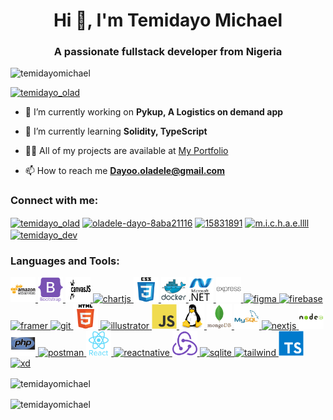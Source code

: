 <h1 align="center">Hi 👋, I'm Temidayo Michael</h1>
<h3 align="center">A passionate fullstack developer from Nigeria</h3>

<p align="left"> <img src="https://komarev.com/ghpvc/?username=temidayomichael&label=Profile%20views&color=0e75b6&style=flat" alt="temidayomichael" /> </p>

<p align="left"> <a href="https://twitter.com/temidayo_olad" target="blank"><img src="https://img.shields.io/twitter/follow/temidayo_olad?logo=twitter&style=for-the-badge" alt="temidayo_olad" /></a> </p>

- 🔭 I’m currently working on **Pykup, A Logistics on demand app**

- 🌱 I’m currently learning **Solidity, TypeScript**

- 👨‍💻 All of my projects are available at [My Portfolio](https://temidayomichael.vercel.app/)

- 📫 How to reach me **Dayoo.oladele@gmail.com**

<h3 align="left">Connect with me:</h3>
<p align="left">
<a href="https://twitter.com/temidayo_olad" target="blank"><img align="center" src="https://th.bing.com/th/id/R.dd545d3fed0a123fea51bc8663218027?rik=O1GVBiLoboAcIw&pid=ImgRaw" alt="temidayo_olad" height="30" width="40" /></a>
<a href="https://linkedin.com/in/oladele-dayo-8aba21116" target="blank"><img align="center" src="https://th.bing.com/th/id/R.30c453b7f5fbdb09ea0cb42a5dc7a6e5?rik=6ziNIDi%2fe6vK5A&pid=ImgRaw" alt="oladele-dayo-8aba21116" height="30" width="40" /></a>
<a href="https://stackoverflow.com/users/15831891" target="blank"><img align="center" src="https://th.bing.com/th/id/R.e689a87d1172e11b259b5bf06b6fdaaf?rik=CuwmA6qhbDYluA&pid=ImgRaw" alt="15831891" height="30" width="40" /></a>
<a href="https://instagram.com/m.i.c.h.a.e.llll" target="blank"><img align="center" src="https://th.bing.com/th/id/R.3dd7498561e1955b8403ea857dda0c9b?rik=oKHHRmLKGTUAXA&pid=ImgRaw" alt="m.i.c.h.a.e.llll" height="30" width="40" /></a>
<a href="https://dribbble.com/temidayo_dev" target="blank"><img align="center" src="https://th.bing.com/th/id/R.93810770007bcf20b3800e07f0a059ef?rik=JDmELkBTPrH35Q&pid=ImgRaw" alt="temidayo_dev" height="30" width="40" /></a>
</p>

<h3 align="left">Languages and Tools:</h3>
<p align="left"> <a href="https://aws.amazon.com" target="_blank"> <img src="https://raw.githubusercontent.com/devicons/devicon/master/icons/amazonwebservices/amazonwebservices-original-wordmark.svg" alt="aws" width="40" height="40"/> </a> <a href="https://getbootstrap.com" target="_blank"> <img src="https://raw.githubusercontent.com/devicons/devicon/master/icons/bootstrap/bootstrap-plain-wordmark.svg" alt="bootstrap" width="40" height="40"/> </a> <a href="https://canvasjs.com" target="_blank"> <img src="https://raw.githubusercontent.com/Hardik0307/Hardik0307/master/assets/canvasjs-charts.svg" alt="canvasjs" width="40" height="40"/> </a> <a href="https://www.chartjs.org" target="_blank"> <img src="https://www.chartjs.org/media/logo-title.svg" alt="chartjs" width="40" height="40"/> </a> <a href="https://www.w3schools.com/css/" target="_blank"> <img src="https://raw.githubusercontent.com/devicons/devicon/master/icons/css3/css3-original-wordmark.svg" alt="css3" width="40" height="40"/> </a> <a href="https://www.docker.com/" target="_blank"> <img src="https://raw.githubusercontent.com/devicons/devicon/master/icons/docker/docker-original-wordmark.svg" alt="docker" width="40" height="40"/> </a> <a href="https://dotnet.microsoft.com/" target="_blank"> <img src="https://raw.githubusercontent.com/devicons/devicon/master/icons/dot-net/dot-net-original-wordmark.svg" alt="dotnet" width="40" height="40"/> </a> <a href="https://expressjs.com" target="_blank"> <img src="https://raw.githubusercontent.com/devicons/devicon/master/icons/express/express-original-wordmark.svg" alt="express" width="40" height="40"/> </a> <a href="https://www.figma.com/" target="_blank"> <img src="https://www.vectorlogo.zone/logos/figma/figma-icon.svg" alt="figma" width="40" height="40"/> </a> <a href="https://firebase.google.com/" target="_blank"> <img src="https://www.vectorlogo.zone/logos/firebase/firebase-icon.svg" alt="firebase" width="40" height="40"/> </a> <a href="https://www.framer.com/" target="_blank"> <img src="https://www.vectorlogo.zone/logos/framer/framer-icon.svg" alt="framer" width="40" height="40"/> </a> <a href="https://git-scm.com/" target="_blank"> <img src="https://www.vectorlogo.zone/logos/git-scm/git-scm-icon.svg" alt="git" width="40" height="40"/> </a> <a href="https://www.w3.org/html/" target="_blank"> <img src="https://raw.githubusercontent.com/devicons/devicon/master/icons/html5/html5-original-wordmark.svg" alt="html5" width="40" height="40"/> </a> <a href="https://www.adobe.com/in/products/illustrator.html" target="_blank"> <img src="https://www.vectorlogo.zone/logos/adobe_illustrator/adobe_illustrator-icon.svg" alt="illustrator" width="40" height="40"/> </a> <a href="https://developer.mozilla.org/en-US/docs/Web/JavaScript" target="_blank"> <img src="https://raw.githubusercontent.com/devicons/devicon/master/icons/javascript/javascript-original.svg" alt="javascript" width="40" height="40"/> </a> <a href="https://www.linux.org/" target="_blank"> <img src="https://raw.githubusercontent.com/devicons/devicon/master/icons/linux/linux-original.svg" alt="linux" width="40" height="40"/> </a> <a href="https://www.mongodb.com/" target="_blank"> <img src="https://raw.githubusercontent.com/devicons/devicon/master/icons/mongodb/mongodb-original-wordmark.svg" alt="mongodb" width="40" height="40"/> </a> <a href="https://www.mysql.com/" target="_blank"> <img src="https://raw.githubusercontent.com/devicons/devicon/master/icons/mysql/mysql-original-wordmark.svg" alt="mysql" width="40" height="40"/> </a> <a href="https://nextjs.org/" target="_blank"> <img src="https://cdn.worldvectorlogo.com/logos/nextjs-3.svg" alt="nextjs" width="40" height="40"/> </a> <a href="https://nodejs.org" target="_blank"> <img src="https://raw.githubusercontent.com/devicons/devicon/master/icons/nodejs/nodejs-original-wordmark.svg" alt="nodejs" width="40" height="40"/> </a> <a href="https://www.php.net" target="_blank"> <img src="https://raw.githubusercontent.com/devicons/devicon/master/icons/php/php-original.svg" alt="php" width="40" height="40"/> </a> <a href="https://postman.com" target="_blank"> <img src="https://www.vectorlogo.zone/logos/getpostman/getpostman-icon.svg" alt="postman" width="40" height="40"/> </a> <a href="https://reactjs.org/" target="_blank"> <img src="https://raw.githubusercontent.com/devicons/devicon/master/icons/react/react-original-wordmark.svg" alt="react" width="40" height="40"/> </a> <a href="https://reactnative.dev/" target="_blank"> <img src="https://reactnative.dev/img/header_logo.svg" alt="reactnative" width="40" height="40"/> </a> <a href="https://redux.js.org" target="_blank"> <img src="https://raw.githubusercontent.com/devicons/devicon/master/icons/redux/redux-original.svg" alt="redux" width="40" height="40"/> </a> <a href="https://www.sqlite.org/" target="_blank"> <img src="https://www.vectorlogo.zone/logos/sqlite/sqlite-icon.svg" alt="sqlite" width="40" height="40"/> </a> <a href="https://tailwindcss.com/" target="_blank"> <img src="https://www.vectorlogo.zone/logos/tailwindcss/tailwindcss-icon.svg" alt="tailwind" width="40" height="40"/> </a> <a href="https://www.typescriptlang.org/" target="_blank"> <img src="https://raw.githubusercontent.com/devicons/devicon/master/icons/typescript/typescript-original.svg" alt="typescript" width="40" height="40"/> </a> <a href="https://www.adobe.com/products/xd.html" target="_blank"> <img src="https://cdn.worldvectorlogo.com/logos/adobe-xd.svg" alt="xd" width="40" height="40"/> </a> </p>

<p><img align="center" src="https://github-readme-stats.vercel.app/api/top-langs?username=temidayomichael&show_icons=true&locale=en&layout=compact" alt="temidayomichael" /></p>

<p><img align="center" src="https://github-readme-streak-stats.herokuapp.com/?user=temidayomichael&" alt="temidayomichael" /></p>
